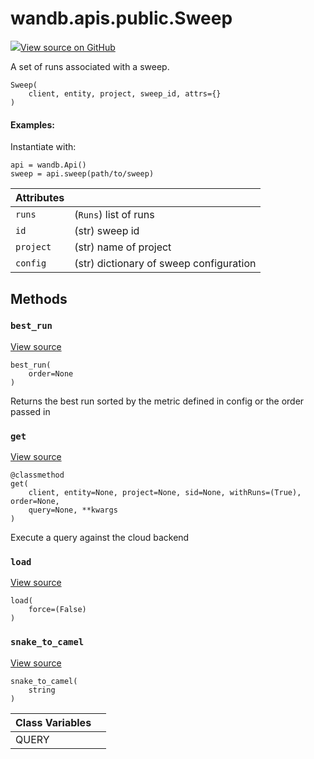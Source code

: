 # wandb.apis.public.Sweep

[![](https://www.tensorflow.org/images/GitHub-Mark-32px.png)View source on GitHub](https://www.github.com/wandb/client/tree/v0.10.28/wandb/apis/public.py#L1403-L1586)

A set of runs associated with a sweep.

```text
Sweep(
    client, entity, project, sweep_id, attrs={}
)
```

#### Examples:

Instantiate with:

```text
api = wandb.Api()
sweep = api.sweep(path/to/sweep)
```

| Attributes |  |
| :--- | :--- |
|  `runs` |  \(`Runs`\) list of runs |
|  `id` |  \(str\) sweep id |
|  `project` |  \(str\) name of project |
|  `config` |  \(str\) dictionary of sweep configuration |

## Methods

### `best_run` <a id="best_run"></a>

[View source](https://www.github.com/wandb/client/tree/v0.10.28/wandb/apis/public.py#L1494-L1517)

```text
best_run(
    order=None
)
```

Returns the best run sorted by the metric defined in config or the order passed in

### `get` <a id="get"></a>

[View source](https://www.github.com/wandb/client/tree/v0.10.28/wandb/apis/public.py#L1533-L1583)

```text
@classmethod
get(
    client, entity=None, project=None, sid=None, withRuns=(True), order=None,
    query=None, **kwargs
)
```

Execute a query against the cloud backend

### `load` <a id="load"></a>

[View source](https://www.github.com/wandb/client/tree/v0.10.28/wandb/apis/public.py#L1474-L1483)

```text
load(
    force=(False)
)
```

### `snake_to_camel` <a id="snake_to_camel"></a>

[View source](https://www.github.com/wandb/client/tree/v0.10.28/wandb/apis/public.py#L561-L563)

```text
snake_to_camel(
    string
)
```

| Class Variables |  |
| :--- | :--- |
|  QUERY |  |

